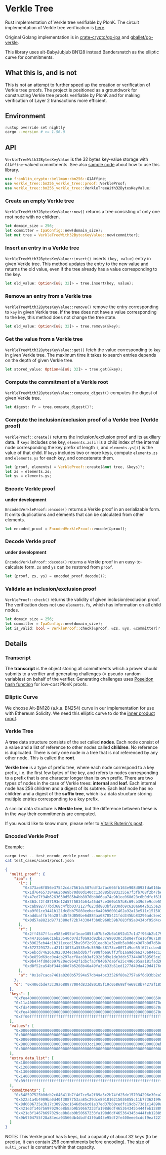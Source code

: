 # Verkle Tree

Rust implementation of Verkle tree verifiable by PlonK.
The circuit implementation of Verkle tree verification is [here](https://github.com/InternetMaximalism/verkle-tree-circuit).

Original Golang implementation is in
[crate-crypto/go-ipa](https://github.com/crate-crypto/go-ipa/tree/fe21866d2ad5c732d1529cc8c4ebcc715edcc4e1) and [gballet/go-verkle](https://github.com/gballet/go-verkle/tree/8cf71b342fb237a48fafba9fcb2f68240a0c9f43).

This library uses alt-BabyJubjub BN128 instead Bandersnatch as the elliptic curve for commitments.

## What this is, and is not

This is not an attempt to further speed up the creation or verification of Verkle tree proofs. The project is positioned as a groundwork for constructing Verkle tree proofs verifiable by PlonK and for making verification of Layer 2 transactions more efficient.

## Environment

```sh
rustup override set nightly
cargo --version # >= 1.56.0
```

## API

`VerkleTreeWith32BytesKeyValue` is the 32 bytes key-value storage with `G1Affine`-valued commitments.
See also [sample code](./src/main.rs) about how to use this library.

```rust
use franklin_crypto::bellman::bn256::G1Affine;
use verkle_tree::bn256_verkle_tree::proof::VerkleProof;
use verkle_tree::bn256_verkle_tree::VerkleTreeWith32BytesKeyValue;
```

### Create an empty Verkle tree

`VerkleTreeWith32BytesKeyValue::new()` returns a tree consisting of only one root node with no children.

```rust
let domain_size = 256;
let committer = IpaConfig::new(domain_size);
let mut tree = VerkleTreeWith32BytesKeyValue::new(committer);
```

### Insert an entry in a Verkle tree

`VerkleTreeWith32BytesKeyValue::insert()` inserts `(key, value)` entry in given Verkle tree.
This method updates the entry to the new value and returns the old value,
even if the tree already has a value corresponding to the key.

```rust
let old_value: Option<[u8; 32]> = tree.insert(key, value);
```

### Remove an entry from a Verkle tree

`VerkleTreeWith32BytesKeyValue::remove()` remove the entry corresponding to `key` in given Verkle tree.
If the tree does not have a value corresponding to the key, this method does not change the tree state.

```rust
let old_value: Option<[u8; 32]> = tree.remove(&key);
```

### Get the value from a Verkle tree

`VerkleTreeWith32BytesKeyValue::get()` fetch the value corresponding to `key` in given Verkle tree.
The maximum time it takes to search entries depends on the depth of given Verkle tree.

```rust
let stored_value: Option<&[u8; 32]> = tree.get(&key);
```

### Compute the commitment of a Verkle root

`VerkleTreeWith32BytesKeyValue::compute_digest()` computes the digest of given Verkle tree.

```rust
let digest: Fr = tree.compute_digest()?;
```

### Compute the inclusion/exclusion proof of a Verkle tree (Verkle proof)

`VerkleProof::create()` returns the inclusion/exclusion proof and its auxiliary data.
If `keys` includes one key, `elements.zs[i]` is a child index of the internal node
corresponding the key prefix of length `i`, and `elements.ys[i]` is the value of that child.
If `keys` includes two or more keys, compute `elements.zs` and `elements.ys` for each key,
and concatenate them.

```rust
let (proof, elements) = VerkleProof::create(&mut tree, &keys)?;
let zs = elements.zs;
let ys = elements.ys;
```

### Encode Verkle proof

**under development**

`EncodedVerkleProof::encode()` returns a Verkle proof in an serializable form.
It omits duplications and elements that can be calculated from other elements.

```rust
let encoded_proof = EncodedVerkleProof::encode(&proof);
```

### Decode Verkle proof

**under development**

`EncodedVerkleProof::decode()` returns a Verkle proof in an easy-to-calculate form.
`zs` and `ys` can be restored from `proof`.

```rust
let (proof, zs, ys) = encoded_proof.decode()?;
```

### Validate an inclusion/exclusion proof

`VerkleProof::check()` returns the validity of given inclusion/exclusion proof.
The verification does not use `elements.fs`, which has information on all child nodes.

```rust
let domain_size = 256;
let committer = IpaConfig::new(domain_size);
let is_valid: bool = VerkleProof::check(&proof, &zs, &ys, &committer)?;
```

## Details

### Transcript

The **transcript** is the object storing all commitments which a prover should submits to a verifier and
generating challenges (= pseudo-random variables) on behalf of the verifier.
Generating challenges uses [Poseidon hash function](https://github.com/filecoin-project/neptune) for low-cost PlonK proofs.

### Elliptic Curve

We choose Alt-BN128 (a.k.a. BN254) curve in our implementation for use with Ethereum Solidity.
We need this elliptic curve to do the [inner product proof](https://eprint.iacr.org/2019/1177).

### Verkle Tree

A **tree** data structure consists of the set called **nodes**.
Each node consist of a value and a list of reference to other nodes called **children**.
No reference is duplicated.
There is only one node in a tree that is not referenced by any other node. This is called the **root**.

**Verkle tree** is a type of prefix tree, where each node correspond to a key prefix, i.e. the first few bytes of the key, and refers to nodes corresponding to a prefix that is one character longer than its own prefix.
There are two types of nodes in the case of Verkle trees: **internal** and **leaf**.
Each internal node has 256 children and a digest of its subtree.
Each leaf node has no children and a digest of the **suffix tree**, which is a data structure storing multiple entries corresponding to a key prefix.

A similar data structure is **Merkle tree**, but the difference between these is in the way their commitments are computed.

If you would like to know more, please refer to [Vitalik Buterin's post](https://vitalik.ca/general/2021/06/18/verkle.html).

### Encoded Verkle Proof

Example:

```sh
cargo test -- test_encode_verkle_proof --nocapture
cat test_cases/case1/proof.json
```

```json
{
  "multi_proof": {
    "ipa": {
      "l": [
        "0x373ae8f856e37542cda7561dc507ddf3a7ac666fb163e908d093fda016bd328a",
        "0x1d764657384e62b0e9b70d00d140cc13d885b8831355e7f3fb708f2b47be2604",
        "0x47ed7f94b6263630d585b4bb8070bb066aa74e9b1ee068d28c6b0dfef61b4d01",
        "0x363cf2f487193e12d57f5034b64a46dd7ce360b157b8c69cb39d5e9cde553714",
        "0xcab992777bd368c4fbb0372127f623dd803bf2830d69c620a6042b153e2d9727",
        "0xa9f01ce3441b121dc8bb75860eebac6a49b96001462a92a18e511c151501c6a8",
        "0xaddbaffbf6a28fad5f8d050be6d884aa68705421fdd345bb83296adc5ee2d602",
        "0x0d57a8821d9771380ef72b743304f3b0b960b59b7683f95a0434bf95d4cc6093"
      ],
      "r": [
        "0x2ff4547fface585e095bf1eae305fa07b5e2b6b1692d17c1d7f964b2b1794181",
        "0x447165ae6c16b23540c07d3f0a93d92be37e90030c3b80e7fce16f9671890aa8",
        "0x39625eb44c1b211eced15ba93f2c901eadb1a32e0b5a0d0c4987b8d7d60c9b2f",
        "0x572729372ccd211f3073a3535e5c5590e38173ce0071d9ce55f67fccbedb4415",
        "0x5ebcd74626a3923034ec66bd0b7f7908fb6a6ff3fb1aa9dde6273684ec13bb16",
        "0x8e859d69cc0e4cb297acf8ac8b3af292d3d9e1de3ddc5734400769565ce3d088",
        "0x0b474fd0dc097920ec9642f1dbcfa3f840b7da6fe25c496c05aa181fad2632aa",
        "0xd8f52ca54bf344b80d7b5268b46a49fa3b633b51ed1277d49da429d4176dd41e"
      ],
      "a": "0x1e7caca7461a0200b57594e57db4a4bc33526f80a2757a6f6d93bb2e54364059"
    },
    "d": "0x406cbde73c39a688977004d833d80105f19c058698f4e69c8b7427af1858e1a4"
  },
  "keys": [
    "0xfea400000000000000000000000000000000000000000000000000000000650d",
    "0x11a400000000000000000000000000000000000000000000000000000000670d",
    "0xfda400000000000000000000000000000000000000000000000000000000670d",
    "0xfea400000000000000000000000000000000000000000000000000000000670d",
    "0xff00ffffffffffffffffffffffffffffffffffffffffffffffffffffffffffff"
  ],
  "values": [
    "0x0000000000000000000000000000000000000000000000000000000000000000",
    "0x0000000000000000000000000000000000000000000000000000000000000000",
    "0x0000000000000000000000000000000000000000000000000000000000000000",
    "0x8800000000000000000000000000003cc10000000000000000000000000000eb",
    "0x0000000000000000000000000000000000000000000000000000000000000000"
  ],
  "extra_data_list": [
    "0x1000000000000000000000000000000000000000000000000000000000000000",
    "0x1200000000000000000000000000000000000000000000000000000000000000",
    "0x1300000000000000000000000000000000000000000000000000000000000000",
    "0x1400000000000000000000000000000000000000000000000000000000000000",
    "0x09ffffffffffffffffffffffffffffffffffffffffffffffffffffffffffffff"
  ],
  "commitments": [
    "0x548597525b0dcb2c046411b7f4d7ce5a2f89a5c2b74fd25de157034296e30ca2",
    "0x522a1a4b4989ba0d40f3087753aa85c29dce891816215036855c11b77362199c",
    "0x8d6606735e3b17c30992ec1646dbe6c01e37ed37b60cedfc19cb773d1c14890a",
    "0x421e3f1467b697029ce8b8ab9b50667233fa198d6df465364345b444feb12889",
    "0x421e3f1467b697029ce8b8ab9b50667233fa198d6df465364345b444feb12889",
    "0x9b9704755f28a84eca03566db4dbdf43f0a045e95df2fe400eee6cdcf9eaf227"
  ]
}
```

NOTE: This Verkle proof has 5 keys, but a capacity of about 32 keys
(to be precise, it can contain 256 commitments before encoding).
The size of `multi_proof` is constant within that capacity.
